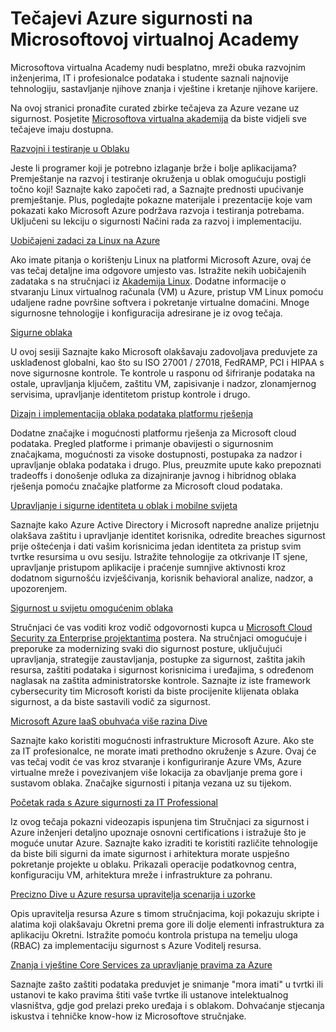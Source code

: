 <properties
   pageTitle="Tečajevi Azure sigurnosti na Microsoftovoj virtualnoj Academy | Microsoft Azure"
   description="U ovom se članku navode curated zbirke Azure sigurnosti odnose tečajeve potražite na Microsoftovoj virtualnoj Academy.  Microsoftova virtualna Academy nudi besplatno, mreži obuka razvojnim inženjerima, IT i profesionalce podataka i studente saznali najnovije tehnologiju, sastavljanje njihove znanja i vještine i kretanje njihove karijere."
   services="security"
   documentationCenter="na"
   authors="TomShinder"
   manager="MBaldwin"
   editor="TomSh"/>

<tags
   ms.service="security"
   ms.devlang="na"
   ms.topic="article"
   ms.tgt_pltfrm="na"
   ms.workload="na"
   ms.date="08/09/2016"
   ms.author="terrylan"/>

# <a name="azure-security-courses-from-microsoft-virtual-academy"></a>Tečajevi Azure sigurnosti na Microsoftovoj virtualnoj Academy

Microsoftova virtualna Academy nudi besplatno, mreži obuka razvojnim inženjerima, IT i profesionalce podataka i studente saznali najnovije tehnologiju, sastavljanje njihove znanja i vještine i kretanje njihove karijere.

Na ovoj stranici pronađite curated zbirke tečajeva za Azure vezane uz sigurnost. Posjetite [Microsoftova virtualna akademija](https://mva.microsoft.com/) da biste vidjeli sve tečajeve imaju dostupna.

[Razvojni i testiranje u Oblaku](https://mva.microsoft.com/en-us/training-courses/devtest-in-the-cloud-16274?l=9aAijd7LC_2005190311)

Jeste li programer koji je potrebno izlaganje brže i bolje aplikacijama? Premještanje na razvoj i testiranje okruženja u oblak omogućuju postigli točno koji! Saznajte kako započeti rad, a Saznajte prednosti upućivanje premještanje. Plus, pogledajte pokazne materijale i prezentacije koje vam pokazati kako Microsoft Azure podržava razvoja i testiranja potrebama. Uključeni su lekciju o sigurnosti Načini rada za razvoj i implementaciju.

[Uobičajeni zadaci za Linux na Azure](https://mva.microsoft.com/en-us/training-courses/common-tasks-for-linux-on-azure-16191?l=J0Hvb7qJC_1204668937)

Ako imate pitanja o korištenju Linux na platformi Microsoft Azure, ovaj će vas tečaj detaljne ima odgovore umjesto vas. Istražite nekih uobičajenih zadataka s na stručnjaci iz [Akademija Linux](https://linuxacademy.com/). Dodatne informacije o stvaranju Linux virtualnog računala (VM) u Azure, pristup VM Linux pomoću udaljene radne površine softvera i pokretanje virtualne domaćini. Mnoge sigurnosne tehnologije i konfiguracija adresirane je iz ovog tečaja.

[Sigurne oblaka](https://mva.microsoft.com/en-us/training-courses/secure-the-cloud-14037?l=lQIkkst0B_5300115881)

U ovoj sesiji Saznajte kako Microsoft olakšavaju zadovoljava preduvjete za usklađenost globalni, kao što su ISO 27001 / 27018, FedRAMP, PCI i HIPAA s nove sigurnosne kontrole. Te kontrole u rasponu od šifriranje podataka na ostale, upravljanja ključem, zaštitu VM, zapisivanje i nadzor, zlonamjernog servisima, upravljanje identitetom pristup kontrole i drugo.

[Dizajn i implementacija oblaka podataka platformu rješenja](https://mva.microsoft.com/en-us/training-courses/design-and-implement-cloud-data-platform-solutions-15711?l=jbCdW0j1B_3005244527)

Dodatne značajke i mogućnosti platformu rješenja za Microsoft cloud podataka. Pregled platforme i primanje obavijesti o sigurnosnim značajkama, mogućnosti za visoke dostupnosti, postupaka za nadzor i upravljanje oblaka podataka i drugo. Plus, preuzmite upute kako prepoznati tradeoffs i donošenje odluka za dizajniranje javnog i hibridnog oblaka rješenja pomoću značajke platforme za Microsoft cloud podataka.

[Upravljanje i sigurne identiteta u oblak i mobilne svijeta](https://mva.microsoft.com/en-us/training-courses/manage-and-secure-identities-in-a-cloud-and-mobile-world-14013?l=GIJ2GcvrB_405192797)

Saznajte kako Azure Active Directory i Microsoft napredne analize prijetnju olakšava zaštitu i upravljanje identitet korisnika, odredite breaches sigurnost prije oštećenja i dati vašim korisnicima jedan identiteta za pristup svim tvrtke resursima u ovu sesiju. Istražite tehnologije za otkrivanje IT sjene, upravljanje pristupom aplikacije i praćenje sumnjive aktivnosti kroz dodatnom sigurnošću izvješćivanja, korisnik behavioral analize, nadzor, a upozorenjem.

[Sigurnost u svijetu omogućenim oblaka](https://mva.microsoft.com/en-us/training-courses/security-in-a-cloudenabled-world-12725?l=CfLHobAcB_3904300474)

Stručnjaci će vas voditi kroz vodič odgovornosti kupca u [Microsoft Cloud Security za Enterprise projektantima](http://www.microsoft.com/download/48121) postera. Na stručnjaci omogućuje i preporuke za modernizing svaki dio sigurnost posture, uključujući upravljanja, strategije zaustavljanja, postupke za sigurnost, zaštita jakih resursa, zaštiti podataka i sigurnost korisnicima i uređajima, s određenom naglasak na zaštita administratorske kontrole. Saznajte iz iste framework cybersecurity tim Microsoft koristi da biste procijenite klijenata oblaka sigurnost, a da biste sastavili vodič za sigurnost.

[Microsoft Azure IaaS obuhvaća više razina Dive](https://mva.microsoft.com/en-us/training-courses/microsoft-azure-iaas-deep-dive-14339?l=PtppYVQgB_8300115888)

Saznajte kako koristiti mogućnosti infrastrukture Microsoft Azure. Ako ste za IT profesionalce, ne morate imati prethodno okruženje s Azure. Ovaj će vas tečaj vodit će vas kroz stvaranje i konfiguriranje Azure VMs, Azure virtualne mreže i povezivanjem više lokacija za obavljanje prema gore i sustavom oblaka. Značajke sigurnosti i pitanja vezana uz su tijekom.

[Početak rada s Azure sigurnosti za IT Professional](https://mva.microsoft.com/training-courses/getting-started-with-azure-security-for-the-it-professional-11165?l=HfHzCXSAB_7404300474)

Iz ovog tečaja pokazni videozapis ispunjena tim Stručnjaci za sigurnost i Azure inženjeri detaljno upoznaje osnovni certifications i istražuje što je moguće unutar Azure. Saznajte kako izraditi te koristiti različite tehnologije da biste bili sigurni da imate sigurnost i arhitektura morate uspješno pokretanje projekte u oblaku. Prikazali operacije podatkovnog centra, konfiguraciju VM, arhitektura mreže i infrastrukture za pohranu.

[Precizno Dive u Azure resursa upravitelja scenarija i uzorke](https://mva.microsoft.com/en-us/training-courses/deep-dive-into-azure-resource-manager-scenarios-and-patterns-13793?l=i1m06ZJYB_7001937557)

Opis upravitelja resursa Azure s timom stručnjacima, koji pokazuju skripte i alatima koji olakšavaju Okretni prema gore ili dolje elementi infrastruktura za aplikaciju Okretni. Istražite pomoću kontrola pristupa na temelju uloga (RBAC) za implementaciju sigurnost s Azure Voditelj resursa.

[Znanja i vještine Core Services za upravljanje pravima za Azure](https://mva.microsoft.com/en-us/training-courses/azure-rights-management-services-core-skills-10500?l=QLoxMwuCB_1805094681)

Saznajte zašto zaštiti podataka preduvjet je snimanje "mora imati" u tvrtki ili ustanovi te kako pravima štiti vaše tvrtke ili ustanove intelektualnog vlasništva, gdje god prelazi preko uređaja i s oblakom. Dohvaćanje stjecanja iskustva i tehničke know-how iz Microsoftove stručnjake.
